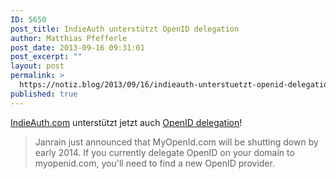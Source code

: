 ```yaml
---
ID: 5650
post_title: IndieAuth unterstützt OpenID delegation
author: Matthias Pfefferle
post_date: 2013-09-16 09:31:01
post_excerpt: ""
layout: post
permalink: >
  https://notiz.blog/2013/09/16/indieauth-unterstuetzt-openid-delegation/
published: true
---
```

<a href="https://indieauth.com">IndieAuth.com</a> unterstützt jetzt auch <a href="http://aaronparecki.com/articles/2013/09/15/1/indieauth-now-supports-openid-delegation" class="u-like">OpenID delegation</a>!

<blockquote>Janrain just announced that MyOpenId.com will be shutting down by early 2014. If you currently delegate OpenID on your domain to myopenid.com, you'll need to find a new OpenID provider.</blockquote>